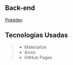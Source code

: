 ## Back-end
[Pokédex](https://github.com/Keemluvr/pokedex)

## Tecnologias Usadas
>- Materialize
>- Axios
>- GitHub Pages
